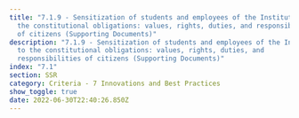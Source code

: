 ```yaml
---
title: "7.1.9 - Sensitization of students and employees of the Institution to
  the constitutional obligations: values, rights, duties, and responsibilities
  of citizens (Supporting Documents)"
description: "7.1.9 - Sensitization of students and employees of the Institution
  to the constitutional obligations: values, rights, duties, and
  responsibilities of citizens (Supporting Documents)"
index: "7.1"
section: SSR
category: Criteria - 7 Innovations and Best Practices
show_toggle: true
date: 2022-06-30T22:40:26.850Z
---
```


